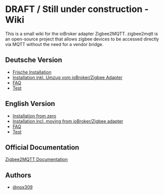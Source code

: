 # DRAFT / Still under construction - Wiki 

This is a small wiki for the ioBroker adapter Zigbee2MQTT.
zigbee2mqtt is an open-source project that allows zigbee devices to be accessed directly via MQTT without the need for a vendor bridge.


## Deutsche Version

 - [Frische Installation](./DE/DE_get-started.md)
 - [Installation inkl. Umzug vom ioBroker/Zigbee Adapter](./DE/DE_get-started_move.md)
 - [FAQ](./DE/DE_faq.md)
 - [Test](DE/DE_faq.md)

 ## English Version

 - [Installation from zero](./EN/EN_get-started.md)
 - [Installation incl. moving from ioBroker/Zigbee adapter](./EN/EN_get-started_move.md)
 - [FAQ](./EN/EN_faq.md)
 - [Test](DE/DE_faq.md)

## Official Documentation

[Zigbee2MQTT Documentation](https://www.zigbee2mqtt.io)

## Authors

- [@nox309](https://www.github.com/nox309)


